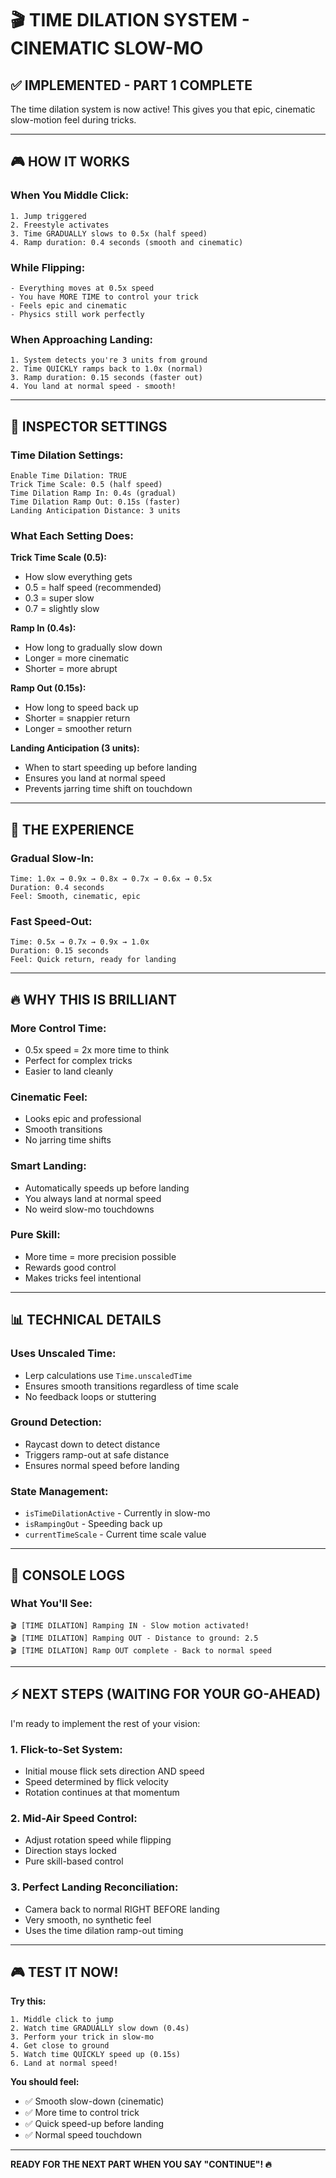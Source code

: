 # 🎬 TIME DILATION SYSTEM - CINEMATIC SLOW-MO

## ✅ IMPLEMENTED - PART 1 COMPLETE

The time dilation system is now active! This gives you that epic, cinematic slow-motion feel during tricks.

---

## 🎮 HOW IT WORKS

### **When You Middle Click:**
```
1. Jump triggered
2. Freestyle activates
3. Time GRADUALLY slows to 0.5x (half speed)
4. Ramp duration: 0.4 seconds (smooth and cinematic)
```

### **While Flipping:**
```
- Everything moves at 0.5x speed
- You have MORE TIME to control your trick
- Feels epic and cinematic
- Physics still work perfectly
```

### **When Approaching Landing:**
```
1. System detects you're 3 units from ground
2. Time QUICKLY ramps back to 1.0x (normal)
3. Ramp duration: 0.15 seconds (faster out)
4. You land at normal speed - smooth!
```

---

## 🔧 INSPECTOR SETTINGS

### **Time Dilation Settings:**
```
Enable Time Dilation: TRUE
Trick Time Scale: 0.5 (half speed)
Time Dilation Ramp In: 0.4s (gradual)
Time Dilation Ramp Out: 0.15s (faster)
Landing Anticipation Distance: 3 units
```

### **What Each Setting Does:**

**Trick Time Scale (0.5):**
- How slow everything gets
- 0.5 = half speed (recommended)
- 0.3 = super slow
- 0.7 = slightly slow

**Ramp In (0.4s):**
- How long to gradually slow down
- Longer = more cinematic
- Shorter = more abrupt

**Ramp Out (0.15s):**
- How long to speed back up
- Shorter = snappier return
- Longer = smoother return

**Landing Anticipation (3 units):**
- When to start speeding up before landing
- Ensures you land at normal speed
- Prevents jarring time shift on touchdown

---

## 🎪 THE EXPERIENCE

### **Gradual Slow-In:**
```
Time: 1.0x → 0.9x → 0.8x → 0.7x → 0.6x → 0.5x
Duration: 0.4 seconds
Feel: Smooth, cinematic, epic
```

### **Fast Speed-Out:**
```
Time: 0.5x → 0.7x → 0.9x → 1.0x
Duration: 0.15 seconds
Feel: Quick return, ready for landing
```

---

## 🔥 WHY THIS IS BRILLIANT

### **More Control Time:**
- 0.5x speed = 2x more time to think
- Perfect for complex tricks
- Easier to land cleanly

### **Cinematic Feel:**
- Looks epic and professional
- Smooth transitions
- No jarring time shifts

### **Smart Landing:**
- Automatically speeds up before landing
- You always land at normal speed
- No weird slow-mo touchdowns

### **Pure Skill:**
- More time = more precision possible
- Rewards good control
- Makes tricks feel intentional

---

## 📊 TECHNICAL DETAILS

### **Uses Unscaled Time:**
- Lerp calculations use `Time.unscaledTime`
- Ensures smooth transitions regardless of time scale
- No feedback loops or stuttering

### **Ground Detection:**
- Raycast down to detect distance
- Triggers ramp-out at safe distance
- Ensures normal speed before landing

### **State Management:**
- `isTimeDilationActive` - Currently in slow-mo
- `isRampingOut` - Speeding back up
- `currentTimeScale` - Current time scale value

---

## 🎯 CONSOLE LOGS

### **What You'll See:**
```
🎬 [TIME DILATION] Ramping IN - Slow motion activated!
🎬 [TIME DILATION] Ramping OUT - Distance to ground: 2.5
🎬 [TIME DILATION] Ramp OUT complete - Back to normal speed
```

---

## ⚡ NEXT STEPS (WAITING FOR YOUR GO-AHEAD)

I'm ready to implement the rest of your vision:

### **1. Flick-to-Set System:**
- Initial mouse flick sets direction AND speed
- Speed determined by flick velocity
- Rotation continues at that momentum

### **2. Mid-Air Speed Control:**
- Adjust rotation speed while flipping
- Direction stays locked
- Pure skill-based control

### **3. Perfect Landing Reconciliation:**
- Camera back to normal RIGHT BEFORE landing
- Very smooth, no synthetic feel
- Uses the time dilation ramp-out timing

---

## 🎮 TEST IT NOW!

**Try this:**
```
1. Middle click to jump
2. Watch time GRADUALLY slow down (0.4s)
3. Perform your trick in slow-mo
4. Get close to ground
5. Watch time QUICKLY speed up (0.15s)
6. Land at normal speed!
```

**You should feel:**
- ✅ Smooth slow-down (cinematic)
- ✅ More time to control trick
- ✅ Quick speed-up before landing
- ✅ Normal speed touchdown

---

**READY FOR THE NEXT PART WHEN YOU SAY "CONTINUE"! 🔥**
